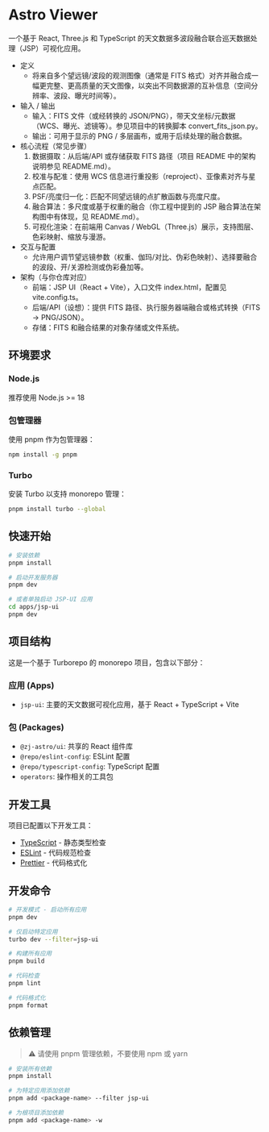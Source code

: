 # Astro Viewer

一个基于 React, Three.js 和 TypeScript 的天文数据多波段融合联合巡天数据处理（JSP）可视化应用。

- 定义
  - 将来自多个望远镜/波段的观测图像（通常是 FITS 格式）对齐并融合成一幅更完整、更高质量的天文图像，以突出不同数据源的互补信息（空间分辨率、波段、曝光时间等）。
- 输入 / 输出
  - 输入：FITS 文件（或经转换的 JSON/PNG），带天文坐标/元数据（WCS、曝光、滤镜等）。参见项目中的转换脚本 convert_fits_json.py。
  - 输出：可用于显示的 PNG / 多层画布，或用于后续处理的融合数据。
- 核心流程（常见步骤）
  1. 数据摄取：从后端/API 或存储获取 FITS 路径（项目 README 中的架构说明参见 README.md）。
  2. 校准与配准：使用 WCS 信息进行重投影（reproject）、亚像素对齐与星点匹配。
  3. PSF/亮度归一化：匹配不同望远镜的点扩散函数与亮度尺度。
  4. 融合算法：多尺度或基于权重的融合（你工程中提到的 JSP 融合算法在架构图中有体现，见 README.md）。
  5. 可视化渲染：在前端用 Canvas / WebGL（Three.js）展示，支持图层、色彩映射、缩放与漫游。
- 交互与配置
  - 允许用户调节望远镜参数（权重、伽玛/对比、伪彩色映射）、选择要融合的波段、开/关源检测或伪彩叠加等。
- 架构（与你仓库对应）
  - 前端：JSP UI（React + Vite），入口文件 index.html，配置见 vite.config.ts。
  - 后端/API（设想）：提供 FITS 路径、执行服务器端融合或格式转换（FITS -> PNG/JSON）。
  - 存储：FITS 和融合结果的对象存储或文件系统。

## 环境要求

### Node.js

推荐使用 Node.js >= 18

### 包管理器

使用 pnpm 作为包管理器：

```bash
npm install -g pnpm
```

### Turbo

安装 Turbo 以支持 monorepo 管理：

```bash
pnpm install turbo --global
```

## 快速开始

```bash
# 安装依赖
pnpm install

# 启动开发服务器
pnpm dev

# 或者单独启动 JSP-UI 应用
cd apps/jsp-ui
pnpm dev
```

## 项目结构

这是一个基于 Turborepo 的 monorepo 项目，包含以下部分：

### 应用 (Apps)

- `jsp-ui`: 主要的天文数据可视化应用，基于 React + TypeScript + Vite

### 包 (Packages)

- `@zj-astro/ui`: 共享的 React 组件库
- `@repo/eslint-config`: ESLint 配置
- `@repo/typescript-config`: TypeScript 配置
- `operators`: 操作相关的工具包

## 开发工具

项目已配置以下开发工具：

- [TypeScript](https://www.typescriptlang.org/) - 静态类型检查
- [ESLint](https://eslint.org/) - 代码规范检查
- [Prettier](https://prettier.io) - 代码格式化

## 开发命令

```bash
# 开发模式 - 启动所有应用
pnpm dev

# 仅启动特定应用
turbo dev --filter=jsp-ui

# 构建所有应用
pnpm build

# 代码检查
pnpm lint

# 代码格式化
pnpm format
```

## 依赖管理

> ⚠️ 请使用 pnpm 管理依赖，不要使用 npm 或 yarn

```bash
# 安装所有依赖
pnpm install

# 为特定应用添加依赖
pnpm add <package-name> --filter jsp-ui

# 为根项目添加依赖
pnpm add <package-name> -w
```

